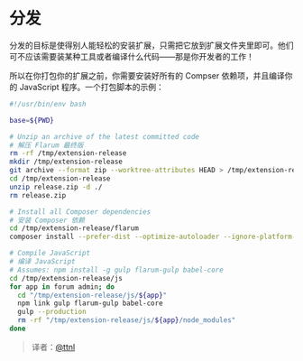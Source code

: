 # 分发

分发的目标是使得别人能轻松的安装扩展，只需把它放到扩展文件夹里即可。他们可不应该需要装某种工具或者编译什么代码――那是你开发者的工作！

所以在你打包你的扩展之前，你需要安装好所有的 Compser 依赖项，并且编译你的 JavaScript 程序。一个打包脚本的示例：

```bash
#!/usr/bin/env bash

base=${PWD}

# Unzip an archive of the latest committed code
# 解压 Flarum 最终版
rm -rf /tmp/extension-release
mkdir /tmp/extension-release
git archive --format zip --worktree-attributes HEAD > /tmp/extension-release/release.zip
cd /tmp/extension-release
unzip release.zip -d ./
rm release.zip

# Install all Composer dependencies
# 安装 Composer 依赖
cd /tmp/extension-release/flarum
composer install --prefer-dist --optimize-autoloader --ignore-platform-reqs --no-dev

# Compile JavaScript
# 编译 JavaScript
# Assumes: npm install -g gulp flarum-gulp babel-core
cd /tmp/extension-release/js
for app in forum admin; do
  cd "/tmp/extension-release/js/${app}"
  npm link gulp flarum-gulp babel-core
  gulp --production
  rm -rf "/tmp/extension-release/js/${app}/node_modules"
done
```

> 译者：[@ttnl](https://github.com/ttnl)